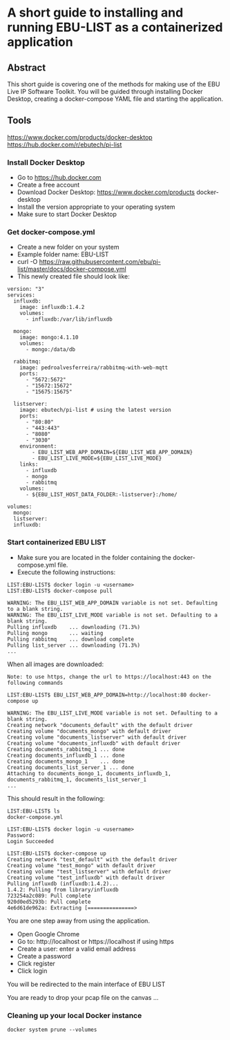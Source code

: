 # A short guide to installing and running EBU-LIST as a containerized application

## Abstract
This short guide is covering one of the methods for making use of the EBU Live IP Software Toolkit. You will be guided through installing Docker Desktop, creating a docker-compose YAML file and starting the application.
## Tools
https://www.docker.com/products/docker-desktop
https://hub.docker.com/r/ebutech/pi-list

### Install Docker Desktop
- Go to https://hub.docker.com
- Create a free account
- Download Docker Desktop: https://www.docker.com/products docker-desktop
- Install the version appropriate to your operating system
- Make sure to start Docker Desktop

### Get docker-compose.yml
- Create a new folder on your system
- Example folder name: EBU-LIST
- curl -O https://raw.githubusercontent.com/ebu/pi-list/master/docs/docker-compose.yml
- This newly created file should look like:
~~~~
version: "3"
services:
  influxdb:
    image: influxdb:1.4.2
    volumes:
      - influxdb:/var/lib/influxdb

  mongo:
    image: mongo:4.1.10
    volumes:
      - mongo:/data/db

  rabbitmq:
    image: pedroalvesferreira/rabbitmq-with-web-mqtt
    ports:
      - "5672:5672"
      - "15672:15672"
      - "15675:15675"

  listserver:
    image: ebutech/pi-list # using the latest version
    ports:
      - "80:80"
      - "443:443"
      - "8080"
      - "3030"
    environment:
        - EBU_LIST_WEB_APP_DOMAIN=${EBU_LIST_WEB_APP_DOMAIN}
        - EBU_LIST_LIVE_MODE=${EBU_LIST_LIVE_MODE}
    links:
      - influxdb
      - mongo
      - rabbitmq
    volumes:
      - ${EBU_LIST_HOST_DATA_FOLDER:-listserver}:/home/

volumes:
  mongo:
  listserver:
  influxdb:
~~~~

### Start containerized EBU LIST
- Make sure you are located in the folder containing the docker-compose.yml file. 
- Execute the following instructions:

~~~~
LIST:EBU-LIST$ docker login -u <username> 
LIST:EBU-LIST$ docker-compose pull

WARNING: The EBU_LIST_WEB_APP_DOMAIN variable is not set. Defaulting to a blank string.
WARNING: The EBU_LIST_LIVE_MODE variable is not set. Defaulting to a blank string.
Pulling influxdb    ... downloading (71.3%)
Pulling mongo       ... waiting
Pulling rabbitmq    ... download complete
Pulling list_server ... downloading (71.3%)
...
~~~~
When all images are downloaded:

`Note: to use https, change the url to https://localhost:443 on the following commands`
~~~~
LIST:EBU-LIST$ EBU_LIST_WEB_APP_DOMAIN=http://localhost:80 docker-compose up

WARNING: The EBU_LIST_LIVE_MODE variable is not set. Defaulting to a blank string.
Creating network "documents_default" with the default driver
Creating volume "documents_mongo" with default driver
Creating volume "documents_listserver" with default driver
Creating volume "documents_influxdb" with default driver
Creating documents_rabbitmq_1 ... done
Creating documents_influxdb_1 ... done
Creating documents_mongo_1    ... done
Creating documents_list_server_1 ... done
Attaching to documents_mongo_1, documents_influxdb_1, documents_rabbitmq_1, documents_list_server_1
...
~~~~

This should result in the following:

~~~~
LIST:EBU-LIST$ ls
docker-compose.yml

LIST:EBU-LIST$ docker login -u <username> 
Password: 
Login Succeeded

LIST:EBU-LIST$ docker-compose up
Creating network "test_default" with the default driver
Creating volume "test_mongo" with default driver
Creating volume "test_listserver" with default driver
Creating volume "test_influxdb" with default driver
Pulling influxdb (influxdb:1.4.2)...
1.4.2: Pulling from library/influxdb
723254a2c089: Pull complete
920d0ed5293b: Pull complete
4e6d61de962a: Extracting [===============>  

~~~~
You are one step away from using the application.

- Open Google Chrome
- Go to: http://localhost or https://localhost if using https
- Create a user: enter a valid email address
- Create a password
- Click register
- Click login

You will be redirected to the main interface of EBU LIST

You are ready to drop your pcap file on the canvas …

### Cleaning up your local Docker instance

~~~~
docker system prune --volumes
~~~~

